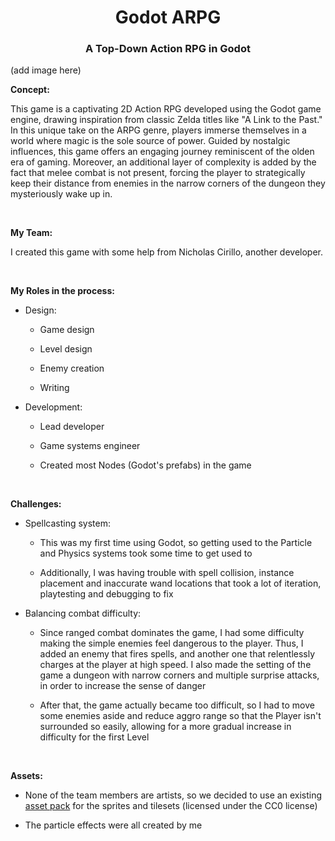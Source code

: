 <h1 align="center">Godot ARPG</h1>
<h3 align="center">A Top-Down Action RPG in Godot</h3>

(add image here)

**Concept:**

This game is a captivating 2D Action RPG developed using the Godot game engine, drawing inspiration from classic Zelda titles like "A Link to the Past." In this unique take on the ARPG genre, players immerse themselves in a world where magic is the sole source of power. Guided by nostalgic influences, this game offers an engaging journey reminiscent of the olden era of gaming. Moreover, an additional layer of complexity is added by the fact that melee combat is not present, forcing the player to strategically keep their distance from enemies in the narrow corners of the dungeon they mysteriously wake up in.

<br>

**My Team:**

I created this game with some help from Nicholas Cirillo, another developer.

<br>

**My Roles in the process:**

* Design:

  * Game design
  
  * Level design
  
  * Enemy creation
  
  * Writing

* Development:

	* Lead developer
  
	* Game systems engineer
  
	* Created most Nodes (Godot's prefabs) in the game

<br>

**Challenges:**

* Spellcasting system:

	* This was my first time using Godot, so getting used to the Particle and Physics systems took some time to get used to
 
	* Additionally, I was having trouble with spell collision, instance placement and inaccurate wand locations that took a lot of iteration, playtesting and debugging to fix

* Balancing combat difficulty:

	* Since ranged combat dominates the game, I had some difficulty making the simple enemies feel dangerous to the player. Thus, I added an enemy that fires spells, and another one that relentlessly charges at the player at high speed. I also made the setting of the game a dungeon with narrow corners and multiple surprise attacks, in order to increase the sense of danger 

 	* After that, the game actually became too difficult, so I had to move some enemies aside and reduce aggro range so that the Player isn't surrounded so easily, allowing for a more gradual increase in difficulty for the first Level

<br>

**Assets:**

* None of the team members are artists, so we decided to use an existing [asset pack](https://pixel-boy.itch.io/ninja-adventure-asset-pack) for the sprites and tilesets (licensed under the CC0 license)

* The particle effects were all created by me 
